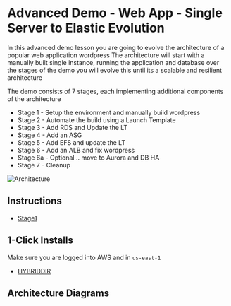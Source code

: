 # Advanced Demo - Web App - Single Server to Elastic Evolution

In this advanced demo lesson you are going to evolve the architecture of a popular web application wordpress
The architecture will start with a manually built single instance, running the application and database
over the stages of the demo you will evolve this until its a scalable and resilient architecture

The demo consists of 7 stages, each implementing additional components of the architecture  

- Stage 1 - Setup the environment and manually build wordpress  
- Stage 2 - Automate the build using a Launch Template  
- Stage 3 - Add RDS and Update the LT 
- Stage 4 - Add an ASG  
- Stage 5 - Add EFS and update the LT  
- Stage 6 - Add an ALB and fix wordpress
- Stage 6a - Optional .. move to Aurora and DB HA  
- Stage 7 - Cleanup  

![Architecture](https://github.com/acantril/learn-cantrill-io-labs/raw/master/aws-elastic-wordpress-evolution/.png)

## Instructions

- [Stage1](https://github.com/acantril/learn-cantrill-io-labs/blob/master/aws-elastic-wordpress-evolution/02_LABINSTRUCTIONS/STAGE1%20-%20AWS%20and%20ONPREM%20Setup.md)


## 1-Click Installs
Make sure you are logged into AWS and in `us-east-1`  

- [HYBRIDDIR](https://console.aws.amazon.com/cloudformation/home?region=us-east-1#/stacks/quickcreate?templateURL=https://learn-cantrill-labs.s3.amazonaws.com/aws-hybrid-activedirectory/01_HYBRIDDIR.yaml&stackName=HYBRIDDIR)

## Architecture Diagrams

